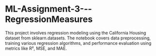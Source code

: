 # ML-Assignment-3---RegressionMeasures
This project involves regression modeling using the California Housing dataset from sklearn.datasets. The notebook covers data preprocessing, training various regression algorithms, and performance evaluation using metrics like R², MSE, and MAE.

